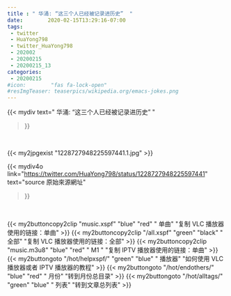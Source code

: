 ```yaml
---
title : " 华涌: “这三个人已经被记录进历史”  "
date:        2020-02-15T13:29:16-07:00
tags:
 - twitter
 - HuaYong798
 - twitter_HuaYong798
 - 202002
 - 20200215
 - 20200215_13
categories:
 - 20200215
#icon:        "fas fa-lock-open"
#resImgTeaser: teaserpics/wikipedia.org/emacs-jokes.png
---
```


{{< mydiv text=" 华涌: “这三个人已经被记录进历史”  "
>}}
<br>


 {{< my2jpgexist "1228727948225597441.1.jpg" >}}<br> 



{{< mydiv4o link="https://twitter.com/HuaYong798/status/1228727948225597441"
text="source 原始來源網址"
>}}


<br>



{{< my2buttoncopy2clip "music.xspf"        "blue"   "red"    " 单曲"  "复制 VLC 播放器使用的链接：单曲" >}} {{< my2buttoncopy2clip "/all.xspf"         "green"  "black"  " 全部"  "复制 VLC 播放器使用的链接：全部" >}} {{< my2buttoncopy2clip "music.m3u8"        "blue"   "red"    " M1 "    "复制 IPTV 播放器使用的链接：单曲" >}} {{< my2buttongoto      "/hot/helpxspf/"    "green"  "blue"   " 播放器" "如何使用 VLC 播放器或者 IPTV 播放器的教程" >}} {{< my2buttongoto      "/hot/endothers/"   "blue"   "red"    " 月份"   "转到月份总目录" >}} {{< my2buttongoto      "/hot/alltags/"     "green"  "blue"   " 列表"   "转到文章总列表" >}} 
